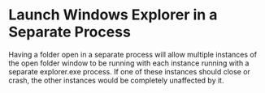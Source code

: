 # Launch Windows Explorer in a Separate Process
Having a folder open in a separate process will allow multiple instances of the open folder window to be running with each instance running with a separate explorer.exe process. If one of these instances should close or crash, the other instances would be completely unaffected by it.